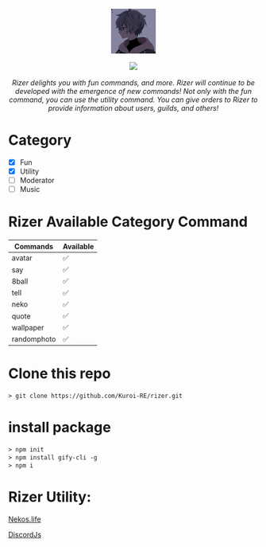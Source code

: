 <p align="center">
    <img src="./rizerUtil/photop1.jpg" width="90" alt="rizerphoto">
</p>

<p align="center">
    <img src="https://img.shields.io/badge/Rizer-1.0.0-brightgreen.svg">
</p>

<p align="center">
    <font><i>Rizer delights you with fun commands, and more. Rizer will continue to be developed with the emergence of new commands!
    Not only with the fun command, you can use the utility command. You can give orders to Rizer to provide information about users, guilds, and others!</i></font>
</p>

# Category

- [x] Fun
- [x] Utility
- [ ] Moderator
- [ ] Music

# Rizer Available Category Command

| Commands    | Available |
| ----------- | --------- |
| avatar      | ✅        |
| say         | ✅        |
| 8ball       | ✅        |
| tell        | ✅        |
| neko        | ✅        |
| quote       | ✅        |
| wallpaper   | ✅        |
| randomphoto | ✅        |

# Clone this repo

```
> git clone https://github.com/Kuroi-RE/rizer.git
```

# install package

```
> npm init
> npm install gify-cli -g
> npm i

```

# Rizer Utility:

[Nekos.life](https://discord.com/invite)

[DiscordJs](https://www.npmjs.com/package/discord.js)

